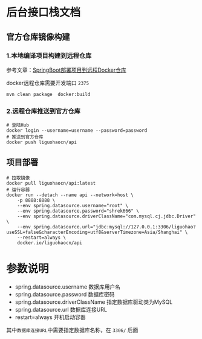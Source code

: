 # 后台接口栈文档

## 官方仓库镜像构建

### 1.本地编译项目构建到远程仓库

参考文章：[SpringBoot部署项目到远程Docker仓库](https://blog.csdn.net/qq_36850813/article/details/92835885)

docker远程仓库需要开发端口 `2375`
``` cmd
mvn clean package  docker:build
```


### 2.远程仓库推送到官方仓库
``` shell
# 登陆Hub
docker login --username=username --password=password
# 推送到官方仓库
docker push liguohaocn/api
``` 

## 项目部署
``` shell
# 拉取镜像
docker pull liguohaocn/api:latest
# 运行容器
docker run --detach --name api --network=host \
    -p 8888:8888 \
    --env spring.datasource.username="root" \
    --env spring.datasource.password="shrek666" \
    --env spring.datasource.driverClassName="com.mysql.cj.jdbc.Driver" \
    --env spring.datasource.url="jdbc:mysql://127.0.0.1:3306/liguohao?useSSL=false&characterEncoding=utf8&serverTimezone=Asia/Shanghai" \
    --restart=always \
    docker.io/liguohaocn/api
```

# 参数说明
* spring.datasource.username 数据库用户名
* spring.datasource.password 数据库密码
* spring.datasource.driverClassName 指定数据库驱动类为MySQL
* spring.datasource.url 数据库连接URL
* restart=always 开机启动容器

其中`数据库连接URL`中需要指定数据库名称，在 `3306/` 后面